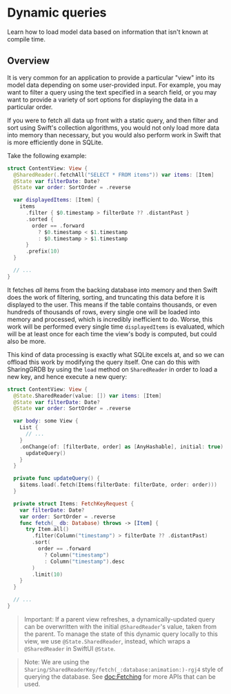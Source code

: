 # Dynamic queries

Learn how to load model data based on information that isn't known at compile time.

## Overview

It is very common for an application to provide a particular "view" into its model data depending on
some user-provided input. For example, you may want to filter a query using the text specified in a
search field, or you may want to provide a variety of sort options for displaying the data in a
particular order.

If you were to fetch all data up front with a static query, and then filter and sort using Swift's
collection algorithms, you would not only load more data into memory than necessary, but you would
also perform work in Swift that is more efficiently done in SQLite.

Take the following example:

```swift
struct ContentView: View {
  @SharedReader(.fetchAll("SELECT * FROM items")) var items: [Item]
  @State var filterDate: Date?
  @State var order: SortOrder = .reverse

  var displayedItems: [Item] {
    items
      .filter { $0.timestamp > filterDate ?? .distantPast }
      .sorted {
        order == .forward
          ? $0.timestamp < $1.timestamp
          : $0.timestamp > $1.timestamp
      }
      .prefix(10)
  }

  // ...
}
```

It fetches _all_ items from the backing database into memory and then Swift does the work of
filtering, sorting, and truncating this data before it is displayed to the user. This means if the
table contains thousands, or even hundreds of thousands of rows, every single one will be loaded
into memory and processed, which is incredibly inefficient to do. Worse, this work will be performed
every single time `displayedItems` is evaluated, which will be at least once for each time the 
view's body is computed, but could also be more.

This kind of data processing is exactly what SQLite excels at, and so we can offload this work by
modifying the query itself. One can do this with SharingGRDB by using the `load` method on
`SharedReader` in order to load a new key, and hence execute a new query:

```swift
struct ContentView: View {
  @State.SharedReader(value: []) var items: [Item]
  @State var filterDate: Date?
  @State var order: SortOrder = .reverse

  var body: some View {
    List {
      // ...
    }
    .onChange(of: [filterDate, order] as [AnyHashable], initial: true) {
      updateQuery()
    }
  }

  private func updateQuery() {
    $items.load(.fetch(Items(filterDate: filterDate, order: order)))
  }

  private struct Items: FetchKeyRequest {
    var filterDate: Date?
    var order: SortOrder = .reverse
    func fetch(_ db: Database) throws -> [Item] {
      try Item.all()
        .filter(Column("timestamp") > filterDate ?? .distantPast)
        .sort(
          order == .forward 
            ? Column("timestamp")
            : Column("timestamp").desc
        )
        .limit(10)
    }
  }

  // ...
}
```

> Important: If a parent view refreshes, a dynamically-updated query can be overwritten with the
> initial `@SharedReader`'s value, taken from the parent. To manage the state of this dynamic query
> locally to this view, we use `@State.SharedReader`, instead, which wraps a `@SharedReader` in
> SwiftUI `@State`.

> Note: We are using the ``Sharing/SharedReaderKey/fetch(_:database:animation:)-rgj4`` style of 
> querying the database. See <doc:Fetching> for more APIs that can be used.
